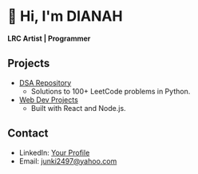 # 👋 Hi, I'm DIANAH

**LRC Artist | Programmer**

## Projects
- [DSA Repository](https://github.com/ddlite92/DSA)  
  - Solutions to 100+ LeetCode problems in Python.
- [Web Dev Projects](https://github.com/ddlite92/Web-Dev)  
  - Built with React and Node.js.

## Contact
- LinkedIn: [Your Profile](...)  
- Email: junki2497@yahoo.com